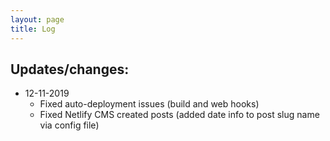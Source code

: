 ```yaml
---
layout: page
title: Log
---
```

## Updates/changes:

* 12-11-2019
  * Fixed auto-deployment issues (build and web hooks)
  * Fixed Netlify CMS created posts (added date info to post slug name via config file)
